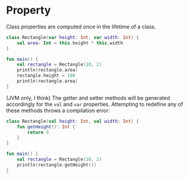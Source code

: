 # Property

Class properties are computed once in the lifetime of a class.

```kotlin
class Rectangle(var height: Int, var width: Int) {
	val area: Int = this.height * this.width
}

fun main() {
	val rectangle = Rectangle(10, 2)
	println(rectangle.area)
	rectangle.height = 100
	println(rectangle.area)
}
```

(JVM only, I think) The getter and setter methods will be generated accordingly for the `val` and `var` properties. Attempting to redefine any of these methods throws a compilation error:

```kotlin
class Rectangle(val height: Int, val width: Int) {
	fun getHeight(): Int {
		return 9
	}
}

fun main() {
	val rectangle = Rectangle(10, 2)
	println(rectangle.getHeight())
}
```
